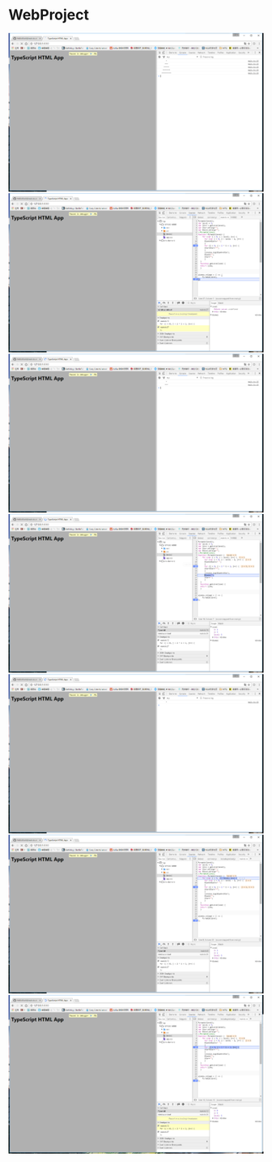 # WebProject
![](https://github.com/ColdFear1995/WebProject/blob/master/QQ%E5%9B%BE%E7%89%8720160927155307.png)
![](https://github.com/ColdFear1995/WebProject/blob/master/QQ%E5%9B%BE%E7%89%8720160927155300.png)
![](https://github.com/ColdFear1995/WebProject/blob/master/QQ%E5%9B%BE%E7%89%8720160927155239.png)
![](https://github.com/ColdFear1995/WebProject/blob/master/QQ%E5%9B%BE%E7%89%8720160927155232.png)
![](https://github.com/ColdFear1995/WebProject/blob/master/QQ%E5%9B%BE%E7%89%8720160927155156.png)
![](https://github.com/ColdFear1995/WebProject/blob/master/QQ%E5%9B%BE%E7%89%8720160927155149.png)
![](https://github.com/ColdFear1995/WebProject/blob/master/QQ%E5%9B%BE%E7%89%8720160927155045.png)